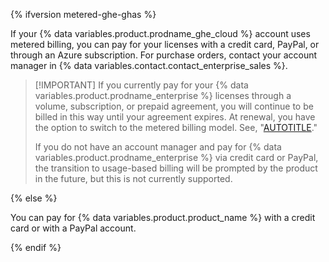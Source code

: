 {% ifversion metered-ghe-ghas %}

If your {% data variables.product.prodname_ghe_cloud %} account uses metered billing, you can pay for your licenses with a credit card, PayPal, or through an Azure subscription. For purchase orders, contact your account manager in {% data variables.contact.contact_enterprise_sales %}.

> [!IMPORTANT] If you currently pay for your {% data variables.product.prodname_enterprise %} licenses through a volume, subscription, or prepaid agreement, you will continue to be billed in this way until your agreement expires. At renewal, you have the option to switch to the metered billing model. See, "[AUTOTITLE](/billing/using-the-enhanced-billing-platform-for-enterprises/getting-started-with-the-enhanced-billing-platform)."
>
> If you do not have an account manager and pay for {% data variables.product.prodname_enterprise %} via credit card or PayPal, the transition to usage-based billing will be prompted by the product in the future, but this is not currently supported.

{% else %}

You can pay for {% data variables.product.product_name %} with a credit card or with a PayPal account.

{% endif %}
